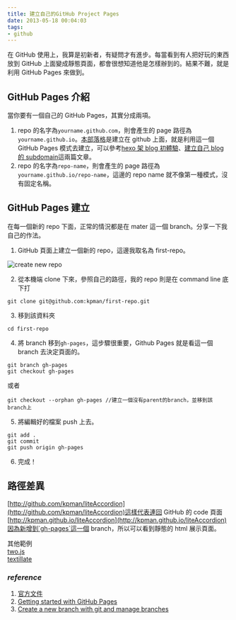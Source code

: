 ```yaml
---
title: 建立自己的GitHub Project Pages
date: 2013-05-18 00:04:03
tags:
- github
---
```


在 GitHub 使用上，我算是初新者，有疑問才有進步。每當看到有人把好玩的東西放到 GitHub 上面變成靜態頁面，都會很想知道他是怎樣辦到的。結果不難，就是利用 GitHub Pages 來做到。

<!-- more -->

## GitHub Pages 介紹

當你要有一個自己的 GitHub Pages，其實分成兩項。

1.  repo 的名字為`yourname.github.com`，則會產生的 page 路徑為 `yourname.github.io`。[本部落格](http://kpman.github.io)是建立在 github 上面，就是利用這一個 GitHub Pages 模式去建立，可以參考[hexo 架 blog 初體驗](http://code.kpman.cc/2013/04/26/hexo%E6%9E%B6blog%E5%88%9D%E9%AB%94%E9%A9%97/)、[建立自己 blog 的 subdomain](http://code.kpman.cc/2013/04/27/%E5%BB%BA%E7%AB%8B%E8%87%AA%E5%B7%B1blog%E7%9A%84subdomain/)這兩篇文章。
2.  repo 的名字為`repo-name`，則會產生的 page 路徑為 `yourname.github.io/repo-name`，這邊的 repo name 就不像第一種模式，沒有固定名稱。

## GitHub Pages 建立

在每一個新的 repo 下面，正常的情況都是在 mater 這一個 branch。分享一下我自己的作法。

1.  GitHub 頁面上建立一個新的 repo，這邊我取名為 first-repo。

![create new repo](https://i.imgur.com/6mFqQlc.png 'new repo')

2.  從本機端 clone 下來，參照自己的路徑，我的 repo 則是在 command line 底下打

```
git clone git@github.com:kpman/first-repo.git
```

3.  移到該資料夾

```
cd first-repo
```

4.  將 branch 移到`gh-pages`，這步驟很重要，Github Pages 就是看這一個 branch 去決定頁面的。

```
git branch gh-pages
git checkout gh-pages
```

或者

```
git checkout --orphan gh-pages //建立一個沒有parent的branch，並移到該branch上
```

5.  將編輯好的檔案 push 上去。

```
git add .
git commit
git push origin gh-pages
```

6.  完成！

## 路徑差異

[http://github.com/kpman/liteAccordion](http://github.com/kpman/liteAccordion)這樣代表連回 GitHub 的 code 頁面  
[http://kpman.github.io/liteAccordion](http://kpman.github.io/liteAccordion)因為新增到`gh-pages`這一個 branch，所以可以看到靜態的 html 展示頁面。

其他範例  
[two.js](http://jonobr1.github.io/two.js/)  
[textillate](http://jschr.github.io/textillate/)

### _reference_

1.  [官方文件](https://help.github.com/articles/creating-project-pages-manually)
2.  [Getting started with GitHub Pages](http://xlson.com/2010/11/09/getting-started-with-github-pages.html)
3.  [Create a new branch with git and manage branches](https://github.com/Kunena/Kunena-Forum/wiki/Create-a-new-branch-with-git-and-manage-branches)
